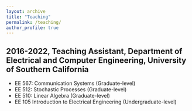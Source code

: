 ```yaml
---
layout: archive
title: "Teaching"
permalink: /teaching/
author_profile: true
---
```


2016-2022, Teaching Assistant, Department of Electrical and Computer Engineering, University of Southern California
--------------------------------------------
* EE 567: Communication Systems (Graduate-level)
* EE 512: Stochastic Processes (Graduate-level)
* EE 510: Linear Algebra (Graduate-level)
* EE 105 Introduction to Electrical Engineering (Undergraduate-level)
